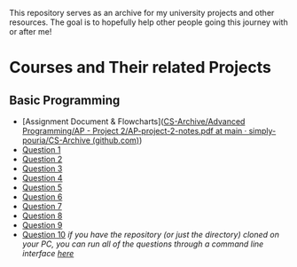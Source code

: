 This repository serves as an archive for my university projects and other resources. The goal is to hopefully help other people going this journey with or after me! 

# Courses and Their related Projects
## Basic Programming 

- [Assignment Document & Flowcharts]([CS-Archive/Advanced Programming/AP - Project 2/AP-project-2-notes.pdf at main · simply-pouria/CS-Archive (github.com)](https://github.com/simply-pouria/CS-Archive/blob/main/Advanced%20Programming/AP%20-%20Project%202/AP-project-2-notes.pdf))
- [Question 1](https://github.com/simply-pouria/CS-Archive/blob/main/Basic%20Programming/Question_1.py)
- [Question 2](https://github.com/simply-pouria/CS-Archive/blob/main/Basic%20Programming/Question_2.py)
- [Question 3](https://github.com/simply-pouria/CS-Archive/blob/main/Basic%20Programming/Question_3.py)
- [Question 4](https://github.com/simply-pouria/CS-Archive/blob/main/Basic%20Programming/Question_4.py)
- [Question 5](https://github.com/simply-pouria/CS-Archive/blob/main/Basic%20Programming/Question_5.py)
- [Question 6](https://github.com/simply-pouria/CS-Archive/blob/main/Basic%20Programming/Question_6.py) 
- [Question 7](https://github.com/simply-pouria/CS-Archive/blob/main/Basic%20Programming/Question_7.py)
- [Question 8](https://github.com/simply-pouria/CS-Archive/blob/main/Basic%20Programming/Question_8.py)
- [Question 9](https://github.com/simply-pouria/CS-Archive/blob/main/Basic%20Programming/Question_9.py)
- [Question 10](https://github.com/simply-pouria/CS-Archive/blob/main/Basic%20Programming/Question_10.py)
*if you have the repository (or just the directory) cloned on your PC, you can run all of the questions through a command line interface [here](https://github.com/simply-pouria/CS-Archive/blob/main/Basic%20Programming/RunInterface.py)*












